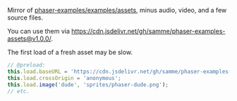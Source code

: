 Mirror of [phaser-examples/examples/assets](https://github.com/photonstorm/phaser-examples/tree/master/examples/assets), minus audio, video, and a few source files.

You can use them via <https://cdn.jsdelivr.net/gh/samme/phaser-examples-assets@v1.0.0/>.

The first load of a fresh asset may be slow.

```javascript
// @preload:
this.load.baseURL = 'https://cdn.jsdelivr.net/gh/samme/phaser-examples-assets@v1.0.0/';
this.load.crossOrigin = 'anonymous';
this.load.image('dude', 'sprites/phaser-dude.png');
// etc.
```
